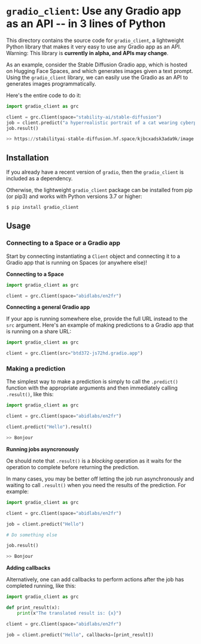 # `gradio_client`: Use any Gradio app as an API -- in 3 lines of Python

This directory contains the source code for `gradio_client`, a lightweight Python library that makes it very easy to use any Gradio app as an API. Warning: This library is **currently in alpha, and APIs may change**.

As an example, consider the Stable Diffusion Gradio app, which is hosted on Hugging Face Spaces, and which generates images given a text prompt. Using the `gradio_client` library, we can easily use the Gradio as an API to generates images programmatically.

Here's the entire code to do it:

```python
import gradio_client as grc

client = grc.Client(space="stability-ai/stable-diffusion")
job = client.predict("a hyperrealistic portrait of a cat wearing cyberpunk armor")
job.result()

>> https://stabilityai-stable-diffusion.hf.space/kjbcxadsk3ada9k/image.png  # URL to generated image

```

## Installation

If you already have a recent version of `gradio`, then the `gradio_client` is included as a dependency. 

Otherwise, the lightweight `gradio_client` package can be installed from pip (or pip3) and works with Python versions 3.7 or higher:

```bash
$ pip install gradio_client
```

## Usage

### Connecting to a Space or a Gradio app

Start by connecting instantiating a `Client` object and connecting it to a Gradio app 
that is running on Spaces (or anywhere else)!

**Connecting to a Space**

```python
import gradio_client as grc

client = grc.Client(space="abidlabs/en2fr")
```

**Connecting a general Gradio app**

If your app is running somewhere else, provide the full URL instead to the `src` argument. Here's an example of making predictions to a Gradio app that is running on a share URL:

```python
import gradio_client as grc

client = grc.Client(src="btd372-js72hd.gradio.app")
```

### Making a prediction

The simplest way to make a prediction is simply to call the `.predict()` function with the appropriate arguments and then immediately calling `.result()`, like this:


```python
import gradio_client as grc

client = grc.Client(space="abidlabs/en2fr")

client.predict("Hello").result()

>> Bonjour
```

**Running jobs asyncronously**

Oe should note that `.result()` is a *blocking* operation as it waits for the operation to complete before returning the prediction. 

In many cases, you may be better off letting the job run asynchronously and waiting to call `.result()` when you need the results of the prediction. For example:


```python
import gradio_client as grc

client = grc.Client(space="abidlabs/en2fr")

job = client.predict("Hello")

# Do something else

job.result()

>> Bonjour
```

**Adding callbacks**

Alternatively, one can add callbacks to perform actions after the job has completed running, like this:


```python
import gradio_client as grc

def print_result(x):
    print(x"The translated result is: {x}")

client = grc.Client(space="abidlabs/en2fr")

job = client.predict("Hello", callbacks=[print_result])
```
